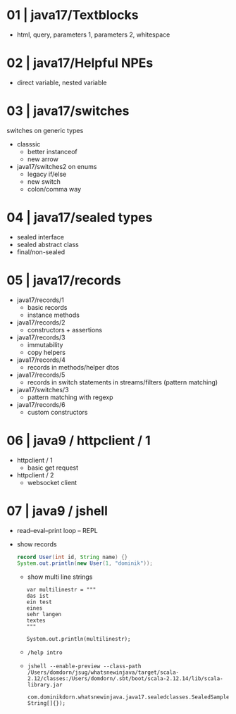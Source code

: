 
# 01 | java17/Textblocks
  - html, query, parameters 1, parameters 2, whitespace 

# 02 | java17/Helpful NPEs
 - direct variable, nested variable
 
# 03 | java17/switches

  switches on generic types
  - classsic
    - better instanceof
    - new arrow
  - java17/switches2 on enums
     - legacy if/else
     - new switch
     - colon/comma way

# 04 | java17/sealed types

- sealed interface
- sealed abstract class
- final/non-sealed

# 05 | java17/records

 - java17/records/1
     - basic records
     - instance methods
 - java17/records/2
     - constructors + assertions
 - java17/records/3
     - immutability
     - copy helpers
 - java17/records/4
     - records in methods/helper dtos
 - java17/records/5
     - records in switch statements in streams/filters (pattern matching)
 - java17/switches/3
    - pattern matching with regexp
 - java17/records/6
    - custom constructors

# 06 | java9 / httpclient / 1

 - httpclient / 1
   - basic get request
 - httpclient / 2
   - websocket client

# 07 | java9 / jshell
 - read–eval–print loop – REPL
 - show records
    ```java
    record User(int id, String name) {}
    System.out.println(new User(1, "dominik"));
   ```
   
     - show multi line strings
   ```
      var multilinestr = """
      das ist
      ein test
      eines
      sehr langen
      textes
      """

      System.out.println(multilinestr);
   ```
   
     - `/help intro`

     - ```
       jshell --enable-preview --class-path /Users/domdorn/jsug/whatsnewinjava/target/scala-2.12/classes:/Users/domdorn/.sbt/boot/scala-2.12.14/lib/scala-library.jar
       
       com.dominikdorn.whatsnewinjava.java17.sealedclasses.SealedSample.main(new String[]{});
       ```
       


